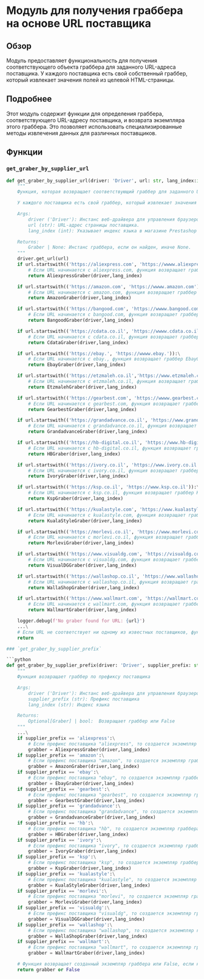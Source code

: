 # Модуль для получения граббера на основе URL поставщика

## Обзор

Модуль предоставляет функциональность для получения соответствующего объекта граббера для заданного URL-адреса поставщика. У каждого поставщика есть свой собственный граббер, который извлекает значения полей из целевой HTML-страницы.

## Подробнее

Этот модуль содержит функции для определения граббера, соответствующего URL-адресу поставщика, и возврата экземпляра этого граббера. Это позволяет использовать специализированные методы извлечения данных для различных поставщиков.

## Функции

### `get_graber_by_supplier_url`

```python
def get_graber_by_supplier_url(driver: 'Driver', url: str, lang_index:int ) -> Graber | None:
    """
    Функция, которая возвращает соответствующий граббер для заданного URL-адреса поставщика.

    У каждого поставщика есть свой граббер, который извлекает значения полей из целевой HTML-страницы.

    Args:
        driver ('Driver'): Инстанс веб-драйвера для управления браузером.
        url (str): URL-адрес страницы поставщика.
        lang_index (int): Указывает индекс языка в магазине Prestashop

    Returns:
        Graber | None: Инстанс граббера, если он найден, иначе None.
    """
    driver.get_url(url)
    if url.startswith(('https://aliexpress.com', 'https://wwww.aliexpress.com')):\
        # Если URL начинается с aliexpress.com, функция возвращает граббер AliexpressGraber
        return AliexpressGraber(driver,lang_index)

    if url.startswith(('https://amazon.com', 'https://wwww.amazon.com')):\
        # Если URL начинается с amazon.com, функция возвращает граббер AmazonGraber
        return AmazonGraber(driver,lang_index)

    if url.startswith(('https://bangood.com', 'https://wwww.bangood.com')):\
        # Если URL начинается с bangood.com, функция возвращает граббер BangoodGraber
        return BangoodGraber(driver,lang_index)

    if url.startswith(('https://cdata.co.il', 'https://wwww.cdata.co.il')):\
        # Если URL начинается с cdata.co.il, функция возвращает граббер CdataGraber
        return CdataGraber(driver,lang_index)

    if url.startswith(('https://ebay.', 'https://wwww.ebay.')):\
        # Если URL начинается с ebay., функция возвращает граббер EbayGraber
        return EbayGraber(driver,lang_index)

    if url.startswith(('https://etzmaleh.co.il','https://www.etzmaleh.co.il')):\
        # Если URL начинается с etzmaleh.co.il, функция возвращает граббер EtzmalehGraber
        return EtzmalehGraber(driver,lang_index)

    if url.startswith(('https://gearbest.com', 'https://wwww.gearbest.com')):\
        # Если URL начинается с gearbest.com, функция возвращает граббер GearbestGraber
        return GearbestGraber(driver,lang_index)

    if url.startswith(('https://grandadvance.co.il', 'https://www.grandadvance.co.il')):\
        # Если URL начинается с grandadvance.co.il, функция возвращает граббер GrandadvanceGraber
        return GrandadvanceGraber(driver,lang_index)

    if url.startswith(('https://hb-digital.co.il', 'https://www.hb-digital.co.il')):\
        # Если URL начинается с hb-digital.co.il, функция возвращает граббер HBGraber
        return HBGraber(driver,lang_index)

    if url.startswith(('https://ivory.co.il', 'https://www.ivory.co.il')):\
        # Если URL начинается с ivory.co.il, функция возвращает граббер IvoryGraber
        return IvoryGraber(driver,lang_index)

    if url.startswith(('https://ksp.co.il', 'https://www.ksp.co.il')):\
        # Если URL начинается с ksp.co.il, функция возвращает граббер KspGraber
        return KspGraber(driver,lang_index)

    if url.startswith(('https://kualastyle.com', 'https://www.kualastyle.com')):\
        # Если URL начинается с kualastyle.com, функция возвращает граббер KualaStyleGraber
        return KualaStyleGraber(driver,lang_index)

    if url.startswith(('https://morlevi.co.il', 'https://www.morlevi.co.il')):\
        # Если URL начинается с morlevi.co.il, функция возвращает граббер MorleviGraber
        return MorleviGraber(driver,lang_index)

    if url.startswith(('https://www.visualdg.com', 'https://visualdg.com')):\
        # Если URL начинается с visualdg.com, функция возвращает граббер VisualDGGraber
        return VisualDGGraber(driver,lang_index)

    if url.startswith(('https://wallashop.co.il', 'https://www.wallashop.co.il')):\
        # Если URL начинается с wallashop.co.il, функция возвращает граббер WallaShopGraber
        return WallaShopGraber(driver,lang_index)

    if url.startswith(('https://www.wallmart.com', 'https://wallmart.com')):\
        # Если URL начинается с wallmart.com, функция возвращает граббер WallmartGraber
        return WallmartGraber(driver,lang_index)

    logger.debug(f'No graber found for URL: {url}')
    ...\
    # Если URL не соответствует ни одному из известных поставщиков, функция логирует отладочное сообщение и возвращает None
    return

### `get_graber_by_supplier_prefix`

```python
def get_graber_by_supplier_prefix(driver: 'Driver', supplier_prefix: str, lang_index:str = '2' ) -> Optional[Graber] | bool:
    """
    Функция возвращает граббер по префиксу поставщика

    Args:
        driver ('Driver'): Инстанс веб-драйвера для управления браузером.
        supplier_prefix (str): Префикс поставщика
        lang_index (str): Индекс языка

    Returns:
        Optional[Graber] | bool:  Возвращает граббер или False
    """
    ...\
    if supplier_prefix == 'aliexpress':\
        # Если префикс поставщика "aliexpress", то создается экземпляр граббера AliexpressGraber
        grabber = AliexpressGraber(driver,lang_index)
    if supplier_prefix == 'amazon':\
        # Если префикс поставщика "amazon", то создается экземпляр граббера AmazonGraber
        grabber = AmazonGraber(driver,lang_index)
    if supplier_prefix == 'ebay':\
        # Если префикс поставщика "ebay", то создается экземпляр граббера EbayGraber
        grabber = EbayGraber(driver,lang_index)
    if supplier_prefix == 'gearbest':\
        # Если префикс поставщика "gearbest", то создается экземпляр граббера GearbestGraber
        grabber = GearbestGraber(driver,lang_index)
    if supplier_prefix == 'grandadvance':\
        # Если префикс поставщика "grandadvance", то создается экземпляр граббера GrandadvanceGraber
        grabber = GrandadvanceGraber(driver,lang_index)
    if supplier_prefix == 'hb':\
        # Если префикс поставщика "hb", то создается экземпляр граббера HBGraber
        grabber = HBGraber(driver,lang_index)
    if supplier_prefix == 'ivory':\
        # Если префикс поставщика "ivory", то создается экземпляр граббера IvoryGraber
        grabber = IvoryGraber(driver,lang_index)
    if supplier_prefix == 'ksp':\
        # Если префикс поставщика "ksp", то создается экземпляр граббера KspGraber
        grabber = KspGraber(driver,lang_index)
    if supplier_prefix == 'kualastyle':\
        # Если префикс поставщика "kualastyle", то создается экземпляр граббера KualaStyleGraber
        grabber = KualaStyleGraber(driver,lang_index)
    if supplier_prefix == 'morlevi':\
        # Если префикс поставщика "morlevi", то создается экземпляр граббера MorleviGraber
        grabber = MorleviGraber(driver,lang_index)
    if supplier_prefix == 'visualdg':\
        # Если префикс поставщика "visualdg", то создается экземпляр граббера VisualDGGraber
        grabber = VisualDGGraber(driver,lang_index)
    if supplier_prefix == 'wallashop':\
        # Если префикс поставщика "wallashop", то создается экземпляр граббера WallaShopGraber
        grabber = WallaShopGraber(driver,lang_index)
    if supplier_prefix == 'wallmart':\
        # Если префикс поставщика "wallmart", то создается экземпляр граббера WallmartGraber
        grabber = WallmartGraber(driver,lang_index)

    # Функция возвращает созданный экземпляр граббера или False, если ни один из префиксов не совпал
    return grabber or False